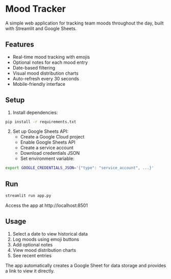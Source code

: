 # Mood Tracker

A simple web application for tracking team moods throughout the day, built with Streamlit and Google Sheets.

## Features

- Real-time mood tracking with emojis
- Optional notes for each mood entry
- Date-based filtering
- Visual mood distribution charts
- Auto-refresh every 30 seconds
- Mobile-friendly interface

## Setup

1. Install dependencies:
```bash
pip install -r requirements.txt
```

2. Set up Google Sheets API:
   - Create a Google Cloud project
   - Enable Google Sheets API
   - Create a service account
   - Download credentials JSON
   - Set environment variable:
```bash
export GOOGLE_CREDENTIALS_JSON='{"type": "service_account", ...}'
```

## Run

```bash
streamlit run app.py
```

Access the app at http://localhost:8501

## Usage

1. Select a date to view historical data
2. Log moods using emoji buttons
3. Add optional notes
4. View mood distribution charts
5. See recent entries

The app automatically creates a Google Sheet for data storage and provides a link to view it directly. 